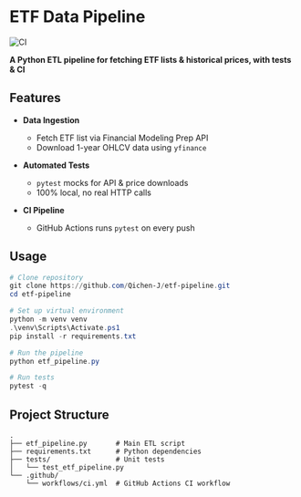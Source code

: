# ETF Data Pipeline

![CI](https://github.com/Qichen-J/etf-pipeline/actions/workflows/ci.yml/badge.svg)

**A Python ETL pipeline for fetching ETF lists & historical prices, with tests & CI**

## Features

* **Data Ingestion**

  * Fetch ETF list via Financial Modeling Prep API
  * Download 1-year OHLCV data using `yfinance`
* **Automated Tests**

  * `pytest` mocks for API & price downloads
  * 100% local, no real HTTP calls
* **CI Pipeline**

  * GitHub Actions runs `pytest` on every push

## Usage

```powershell
# Clone repository
git clone https://github.com/Qichen-J/etf-pipeline.git
cd etf-pipeline

# Set up virtual environment
python -m venv venv
.\venv\Scripts\Activate.ps1
pip install -r requirements.txt

# Run the pipeline
python etf_pipeline.py

# Run tests
pytest -q
```

## Project Structure

```text
.
├── etf_pipeline.py       # Main ETL script
├── requirements.txt      # Python dependencies
├── tests/                # Unit tests
│   └── test_etf_pipeline.py
└── .github/
    └── workflows/ci.yml  # GitHub Actions CI workflow
```
